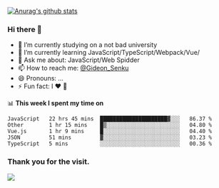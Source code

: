[![Anurag's github stats](https://github-readme-stats.vercel.app/api?username=gideonsenku)](https://github.com/anuraghazra/github-readme-stats)
### Hi there 👋
- 🔭 I’m currently studying on a not bad university 
- 🌱 I’m currently learning JavaScript/TypeScript/Webpack/Vue/
- 💬 Ask me about: JavaScript/Web Spidder 
- 📫 How to reach me: [@Gideon_Senku](https://t.me/Gideon_Senku)
- 😄 Pronouns: ...
- ⚡ Fun fact: I ❤️ 🎵

📊 **This week I spent my time on**
<!--START_SECTION:waka-->
```text
JavaScript   22 hrs 45 mins  █████████████████████▓░░░   86.37 % 
Other        1 hr 15 mins    █▒░░░░░░░░░░░░░░░░░░░░░░░   04.80 % 
Vue.js       1 hr 9 mins     █░░░░░░░░░░░░░░░░░░░░░░░░   04.40 % 
JSON         51 mins         ▓░░░░░░░░░░░░░░░░░░░░░░░░   03.23 % 
TypeScript   5 mins          ░░░░░░░░░░░░░░░░░░░░░░░░░   00.36 % 
```
<!--END_SECTION:waka-->


### Thank you for the visit.
![](http://profile-counter.glitch.me/gideonsenku/count.svg)
<!--
**GideonSenku/GideonSenku** is a ✨ _special_ ✨ repository because its `README.md` (this file) appears on your GitHub profile.

Here are some ideas to get you started:

- 🔭 I’m currently working on ...
- 🌱 I’m currently learning ...
- 👯 I’m looking to collaborate on ...
- 🤔 I’m looking for help with ...
- 💬 Ask me about ...
- 📫 How to reach me: ...
- 😄 Pronouns: ...
- ⚡ Fun fact: ...
-->

